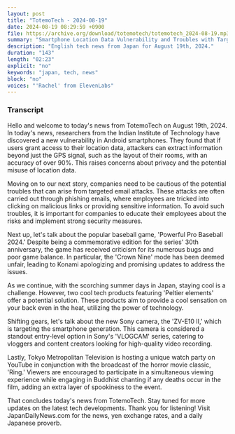 ```yaml
---
layout: post
title: "TotemoTech - 2024-08-19"
date: 2024-08-19 08:29:59 +0900
file: https://archive.org/download/totemotech/totemotech_2024-08-19.mp3
summary: "Smartphone Location Data Vulnerability and Troubles with Targeted Email Attacks, & more…"
description: "English tech news from Japan for August 19th, 2024."
duration: "143"
length: "02:23"
explicit: "no"
keywords: "japan, tech, news"
block: "no"
voices: "'Rachel' from ElevenLabs"
---
```


### Transcript

Hello and welcome to today's news from TotemoTech on August 19th, 2024. In today's news, researchers from the Indian Institute of Technology have discovered a new vulnerability in Android smartphones. They found that if users grant access to their location data, attackers can extract information beyond just the GPS signal, such as the layout of their rooms, with an accuracy of over 90%. This raises concerns about privacy and the potential misuse of location data.

Moving on to our next story, companies need to be cautious of the potential troubles that can arise from targeted email attacks. These attacks are often carried out through phishing emails, where employees are tricked into clicking on malicious links or providing sensitive information. To avoid such troubles, it is important for companies to educate their employees about the risks and implement strong security measures.

Next up, let's talk about the popular baseball game, 'Powerful Pro Baseball 2024.' Despite being a commemorative edition for the series' 30th anniversary, the game has received criticism for its numerous bugs and poor game balance. In particular, the 'Crown Nine' mode has been deemed unfair, leading to Konami apologizing and promising updates to address the issues.

As we continue, with the scorching summer days in Japan, staying cool is a challenge. However, two cool tech products featuring 'Peltier elements' offer a potential solution. These products aim to provide a cool sensation on your back even in the heat, utilizing the power of technology.

Shifting gears, let's talk about the new Sony camera, the 'ZV-E10 II,' which is targeting the smartphone generation. This camera is considered a standout entry-level option in Sony's 'VLOGCAM' series, catering to vloggers and content creators looking for high-quality video recording.

Lastly, Tokyo Metropolitan Television is hosting a unique watch party on YouTube in conjunction with the broadcast of the horror movie classic, 'Ring.' Viewers are encouraged to participate in a simultaneous viewing experience while engaging in Buddhist chanting if any deaths occur in the film, adding an extra layer of spookiness to the event.

That concludes today's news from TotemoTech. Stay tuned for more updates on the latest tech developments. Thank you for listening!   Visit JapanDailyNews.com for the news, yen exchange rates, and a daily Japanese proverb.
